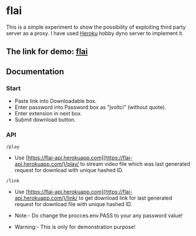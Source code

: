 # flai

This is a simple experiment to show the possibility of exploiting third party server as a proxy.
I have used [Heroku](https://www.heroku.com/) hobby dyno server to implement it.

## The link for demo: [flai](https://flai.ml/)

## Documentation
### Start

* Paste link into Downloadable box.
* Enter password into Password box as "jvoltci" (without quote).
* Enter extension in next box.
* Submit download button.

### API
```
/play
```
* Use [https://flai-api.herokuapp.com](https://flai-api.herokuapp.com/)/play/<unique hashed ID> to stream video file which was last generated request for download with unique hashed ID.

```
/link
```

* Use [https://flai-api.herokuapp.com](https://flai-api.herokuapp.com/)/link/<unique hashed ID> to get download link for last generated request for download file with unique hashed ID.

* Note:- Do change the procces.env.PASS to your any password value!
* Warning:- This is only for demonstration purpose!
